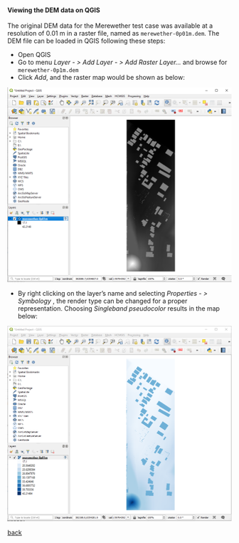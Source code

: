 #### Viewing the DEM data on QGIS

The original DEM data for the Merewether test case was available at a resolution of 0.01 m in a raster file, named as `merewether-0p01m.dem`. The DEM file can be loaded in QGIS following these steps:

- Open QGIS
- Go to menu *Layer - > Add Layer - > Add Raster Layer…* and browse for `merewether-0p1m.dem`
- Click *Add*, and the raster map would be shown as below:

![image](/Figures/mer3.png)

- By right clicking on the layer’s name and selecting *Properties - > Symbology* , the render type can be changed for a proper representation. Choosing *Singleband pseudocolor* results in the map below:

![image](/Figures/mer4.png)

[back](/Merewether2.md)
